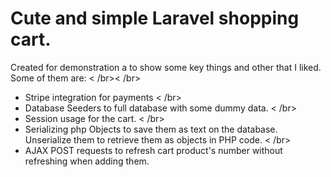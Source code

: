# Cute and simple Laravel shopping cart.

Created for demonstration a to show some key things and other that I liked. Some of them are:
< /br>< /br>
- Stripe integration for payments < /br>
- Database Seeders to full database with some dummy data. < /br>
- Session usage for the cart. < /br>
- Serializing php Objects to save them as text on the database. Unserialize them to retrieve them as objects in PHP code. < /br>
- AJAX POST requests to refresh cart product's number without refreshing when adding them.

